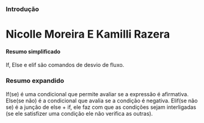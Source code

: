 ### Introdução

# Nicolle Moreira E Kamilli Razera


#### Resumo simplificado

If, Else e elif são comandos de desvio de fluxo.

### Resumo expandido 

If(se) é uma condicional que permite avaliar se a expressão é afirmativa.
Else(se não) é a condicional que avalia se a condição é negativa.
Elif(se não se) é a junção de else + if, ele faz com que as condições sejam interligadas (se ele satisfizer uma condição ele não verifica as outras). 